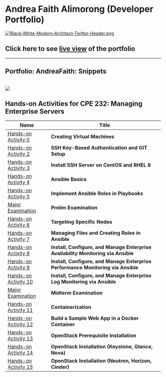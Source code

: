 # Andrea Faith Alimorong (Developer Portfolio)
[![Black-White-Modern-Architect-Twitter-Header.png](https://i.postimg.cc/sxgdXVY4/Black-White-Modern-Architect-Twitter-Header.png)](https://postimg.cc/7GdQtrQ5)

## Click here to see [live view](https://andreafaith.github.io/) of the portfolio
________________________________________________________________________________________

## Portfolio: AndreaFaith: Snippets

<br />

<img src='https://github.com/Roshankrsoni/Roshankrsoni.github.io/blob/master/pagespeed.png?raw=true' />
<br />

## Hands-on Activities for CPE 232: Managing Enterprise Servers

Name | Title
------------ | -------------
[Hands-on Activity 0](https://github.com/andreafaith/CPE232_HOA_0_Alimorong.git) | **Creating Virtual Machines**
[Hands-on Activity 2](https://github.com/andreafaith/CPE232_HOA_2.1_Alimorong.git) | **SSH Key-Based Authentication and GIT Setup**
[Hands-on Activity 3](https://github.com/andreafaith/CPE232_HOA_3.1_Alimorong.git) | **Install SSH Server on CentOS and RHEL 8**
[Hands-on Activity 4](https://github.com/andreafaith/CPE232_HOA_4.1_Alimorong.git) | **Ansible Basics**
[Hands-on Activity 5](https://github.com/andreafaith/CPE232_HOA_5.1_Alimorong.git) | **Implement Ansible Roles in Playbooks**
[Major Examination](https://github.com/andreafaith/CPE232_PRELIMEXAM_Alimorong.git) | **Prelim Examination**
[Hands-on Activity 6](https://github.com/andreafaith/CPE232_HOA_6.1_Alimorong.git) | **Targeting Specific Nodes**
[Hands-on Activity 7](https://github.com/andreafaith/CPE232_HOA_7.1_Alimorong.git) | **Managing Files and Creating Roles in Ansible**
[Hands-on Activity 8](https://github.com/andreafaith/CPE232_HOA_8.1_Alimorong.git) | **Install, Configure, and Manage Enterprise Availability Monitoring via Ansible**
[Hands-on Activity 9](https://github.com/andreafaith/CPE232_HOA_9.1_Alimorong.git) | **Install, Configure, and Manage Enterprise Performance Monitoring via Ansible**
[Hands-on Activity 10](https://github.com/andreafaith/CPE232_HOA_10.1_Alimorong.git) | **Install, Configure, and Manage Enterprise Log Monitoring via Ansible**
[Major Examination](https://github.com/andreafaith/CPE232_HOA_MIDTERMEXAM_Alimorong.git) | **Midterm Examination**
[Hands-on Activity 11](https://github.com/andreafaith/CPE232_HOA_11.1_Alimorong.git) | **Containerization**
[Hands-on Activity 12](https://github.com/andreafaith/CPE232_HOA_12.1_Alimorong.git) | **Build a Sample Web App in a Docker Container**
[Hands-on Activity 13](https://github.com/andreafaith/CPE232_HOA_13.1_Alimorong.git) | **OpenStack Prerequisite Installation**
[Hands-on Activity 14](https://github.com/andreafaith/CPE232_HOA_14.1_Alimorong.git) | **OpenStack Installation (Keystone, Glance, Nova)**
[Hands-on Activity 15](https://github.com/andreafaith/CPE232_HOA_15.1_Alimorong.git) | **OpenStack Installation (Neutron, Horizon, Cinder)**

